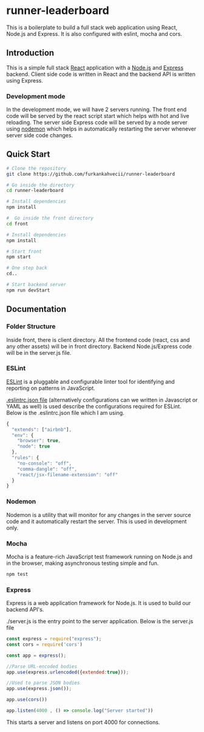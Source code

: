 # runner-leaderboard
This is a boilerplate to build a full stack web application using React, Node.js and Express. It is also configured with eslint, mocha and cors.

## Introduction

This is a simple full stack [React](https://reactjs.org/) application with a [Node.js](https://nodejs.org/en/) and [Express](https://expressjs.com/) backend. Client side code is written in React and the backend API is written using Express.

### Development mode

In the development mode, we will have 2 servers running. The front end code will be served by the react script start which helps with hot and live reloading. The server side Express code will be served by a node server using [nodemon](https://nodemon.io/) which helps in automatically restarting the server whenever server side code changes.

## Quick Start

```bash
# Clone the repository
git clone https://github.com/furkankahvecii/runner-leaderboard

# Go inside the directory
cd runner-leaderboard

# Install dependencies
npm install

#  Go inside the front directory
cd front

# Install dependencies
npm install

# Start front
npm start

# One step back
cd..

# Start backend server
npm run devStart
```


## Documentation

### Folder Structure

Inside front, there is client directory. All the frontend code (react, css and any other assets) will be in front directory. Backend Node.js/Express code will be in the server.js file.

### ESLint

[ESLint](https://eslint.org/) is a pluggable and configurable linter tool for identifying and reporting on patterns in JavaScript.

[.eslintrc.json file](<(https://eslint.org/docs/user-guide/configuring)>) (alternatively configurations can we written in Javascript or YAML as well) is used describe the configurations required for ESLint. Below is the .eslintrc.json file which I am using.

```javascript
{
  "extends": ["airbnb"],
  "env": {
    "browser": true,
    "node": true
  },
  "rules": {
    "no-console": "off",
    "comma-dangle": "off",
    "react/jsx-filename-extension": "off"
  }
}
```

### Nodemon

Nodemon is a utility that will monitor for any changes in the server source code and it automatically restart the server. This is used in development only.

### Mocha

Mocha is a feature-rich JavaScript test framework running on Node.js and in the browser, making asynchronous testing simple and fun.

```javascript
npm test
```
### Express

Express is a web application framework for Node.js. It is used to build our backend API's.

./server.js is the entry point to the server application. Below is the server.js file

```javascript
const express = require("express");
const cors = require('cors')

const app = express();

//Parse URL-encoded bodies
app.use(express.urlencoded({extended:true})); 

//Used to parse JSON bodies
app.use(express.json()); 

app.use(cors())

app.listen(4000 , () => console.log("Server started"))
```

This starts a server and listens on port 4000 for connections.
